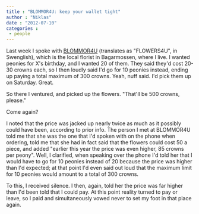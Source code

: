 ```yaml
---
title : "BLOMMOR4U: keep your wallet tight"
author : "Niklas"
date : "2012-07-10"
categories : 
 - people
---
```


Last week I spoke with [BLOMMOR4U](http://www.blommor4u.se) (translates as "FLOWERS4U", in Swenglish), which is the local florist in Bagarmossen, where I live. I wanted peonies for X's birthday, and I wanted 20 of them. They said they'd cost 20-30 crowns each, so I then loudly said I'd go for 10 peonies instead, ending up paying a total maximum of 300 crowns. Yeah, nuff said. I'd pick them up on Saturday. Great.

So there I ventured, and picked up the flowers. "That'll be 500 crowns, please."

Come again?

I noted that the price was jacked up nearly twice as much as it possibly could have been, according to prior info. The person I met at BLOMMOR4U told me that she was the one that I'd spoken with on the phone when ordering, told me that she had in fact said that the flowers could cost 50 a piece, and added "earlier this year the price was even higher, 85 crowns per peony". Well, I clarified, when speaking over the phone I'd told her that I would have to go for 10 peonies instead of 20 because the price was higher than I'd expected; at that point I'd even said out loud that the maximum limit for 10 peonies would amount to a total of 300 crowns.

To this, I received silence. I then, again, told her the price was far higher than I'd been told that I could pay. At this point reality turned to pay or leave, so I paid and simultaneously vowed never to set my foot in that place again.
